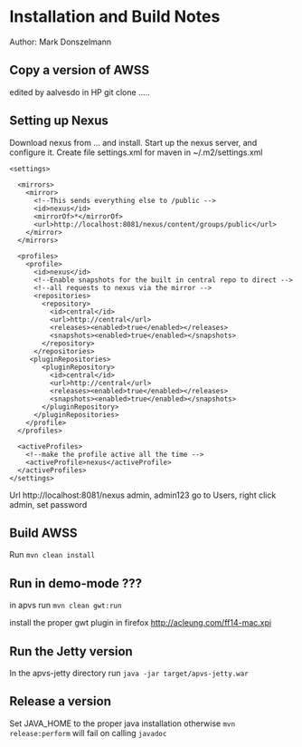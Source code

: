 Installation and Build Notes
============================

Author: Mark Donszelmann

Copy a version of AWSS
----------------------
edited by aalvesdo in HP
   git clone .....

Setting up Nexus
----------------

Download nexus from ... and install. Start up the nexus server, and configure it.
Create file settings.xml for maven in ~/.m2/settings.xml

	<settings>
	
	  <mirrors>
	    <mirror>
	      <!--This sends everything else to /public -->
	      <id>nexus</id>
	      <mirrorOf>*</mirrorOf>
	      <url>http://localhost:8081/nexus/content/groups/public</url>
	    </mirror>
	  </mirrors>
	
	  <profiles>
	    <profile>
	      <id>nexus</id>
	      <!--Enable snapshots for the built in central repo to direct -->
	      <!--all requests to nexus via the mirror -->
	      <repositories>
	        <repository>
	          <id>central</id>
	          <url>http://central</url>
	          <releases><enabled>true</enabled></releases>
	          <snapshots><enabled>true</enabled></snapshots>
	        </repository>
	      </repositories>
	     <pluginRepositories>
	        <pluginRepository>
	          <id>central</id>
	          <url>http://central</url>
	          <releases><enabled>true</enabled></releases>
	          <snapshots><enabled>true</enabled></snapshots>
	        </pluginRepository>
	      </pluginRepositories>
	    </profile>
	  </profiles>
	    
	  <activeProfiles>
	    <!--make the profile active all the time -->
	    <activeProfile>nexus</activeProfile>
	  </activeProfiles>
	</settings>

Url http://localhost:8081/nexus admin, admin123
go to Users, right click admin, set password

Build AWSS
----------

Run `mvn clean install`

Run in demo-mode ???
--------------------

in apvs run `mvn clean gwt:run`

install the proper gwt plugin in firefox
http://acleung.com/ff14-mac.xpi


Run the Jetty version
---------------------

   In the apvs-jetty directory run `java -jar target/apvs-jetty.war`

Release a version
-----------------

   Set JAVA_HOME to the proper java installation otherwise `mvn release:perform` will fail on calling `javadoc`


